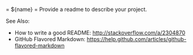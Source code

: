 = ${name} =
Provide a readme to describe your project.

See Also:
* How to write a good README: http://stackoverflow.com/a/2304870
* GitHub Flavored Markdown: https://help.github.com/articles/github-flavored-markdown
